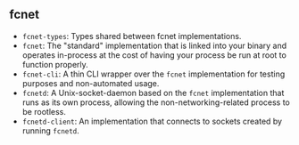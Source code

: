 ## fcnet

- `fcnet-types`: Types shared between fcnet implementations.
- `fcnet`: The "standard" implementation that is linked into your binary and operates in-process at the cost of having your process be run at root to function properly.
- `fcnet-cli`: A thin CLI wrapper over the `fcnet` implementation for testing purposes and non-automated usage.
- `fcnetd`: A Unix-socket-daemon based on the `fcnet` implementation that runs as its own process, allowing the non-networking-related process to be rootless.
- `fcnetd-client`: An implementation that connects to sockets created by running `fcnetd`.
